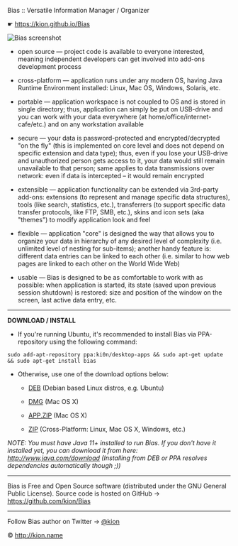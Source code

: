 Bias :: Versatile Information Manager / Organizer

☛ https://kion.github.io/Bias

![Bias screenshot](https://kion.github.io/Bias/images/bias.png)

* open source — project code is available to everyone interested, meaning independent developers can get involved into add-ons development process

* cross-platform — application runs under any modern OS, having Java Runtime Environment installed: Linux, Mac OS, Windows, Solaris, etc.

* portable — application workspace is not coupled to OS and is stored in single directory; thus, application can simply be put on USB-drive and you can work with your data everywhere (at home/office/internet-cafe/etc.) and on any workstation available

* secure — your data is password-protected and encrypted/decrypted "on the fly" (this is implemented on core level and does not depend on specific extension and data type); thus, even if you lose your USB-drive and unauthorized person gets access to it, your data would still remain unavailable to that person; same applies to data transmissions over network: even if data is intercepted – it would remain encrypted

* extensible — application functionality can be extended via 3rd-party add-ons: extensions (to represent and manage specific data structures), tools (like search, statistics, etc.), transferrers (to support specific data transfer protocols, like FTP, SMB, etc.), skins and icon sets (aka "themes") to modify application look and feel

* flexible — application "core" is designed the way that allows you to organize your data in hierarchy of any desired level of complexity (i.e. unlimited level of nesting for sub-items); another handy feature is: different data entries can be linked to each other (i.e. similar to how web pages are linked to each other on the World Wide Web)

* usable — Bias is designed to be as comfortable to work with as possible: when application is started, its state (saved upon previous session shutdown) is restored: size and position of the window on the screen, last active data entry, etc.

***

**DOWNLOAD / INSTALL**

* If you're running Ubuntu, it's recommended to install Bias via PPA-repository using the following command:

```
sudo add-apt-repository ppa:ki0n/desktop-apps && sudo apt-get update && sudo apt-get install bias
```
* Otherwise, use one of the download options below:

	* [DEB](https://github.com/kion/Bias/releases/download/v1.5.0/bias.deb) (Debian based Linux distros, e.g. Ubuntu)

	* [DMG](https://github.com/kion/Bias/releases/download/v1.5.0/bias.dmg) (Mac OS X)

	* [APP.ZIP](https://github.com/kion/Bias/releases/download/v1.5.0/bias.app.zip) (Mac OS X)

	* [ZIP](https://github.com/kion/Bias/releases/download/v1.5.0/bias.zip) (Cross-Platform: Linux, Mac OS X, Windows, etc.)

_NOTE: You must have Java 11+ installed to run Bias.
If you don't have it installed yet, you can download it from here: http://www.java.com/download
(Installing from DEB or PPA resolves dependencies automatically though ;))_


***

Bias is Free and Open Source software (distributed under the GNU General Public License).
Source code is hosted on GitHub &rarr; https://github.com/kion/Bias

***

Follow Bias author on Twitter &rarr; [@kion](http://twitter.com/kion)

© http://kion.name
